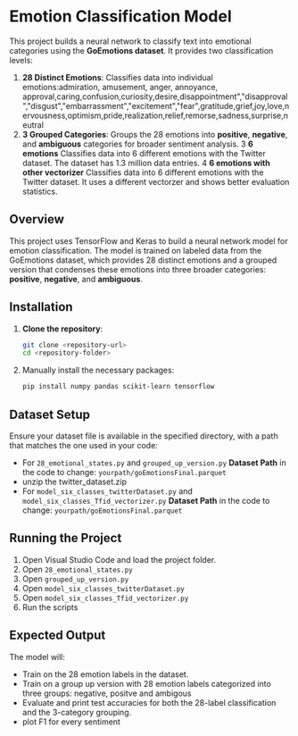 # Emotion Classification Model

This project builds a neural network to classify text into emotional categories using the **GoEmotions dataset**. It provides two classification levels:
1. **28 Distinct Emotions**: Classifies data into individual emotions:admiration, amusement, anger, annoyance, approval,caring,confusion,curiosity,desire,disappointment","disapproval","disgust","embarrassment","excitement","fear",gratitude,grief,joy,love,nervousness,optimism,pride,realization,relief,remorse,sadness,surprise,neutral
2. **3 Grouped Categories**: Groups the 28 emotions into **positive**, **negative**, and **ambiguous** categories for broader sentiment analysis.
3 **6 emotions** Classifies data into 6 different emotions with the Twitter dataset. The dataset has 1.3 million data entries.
4 **6 emotions with other vectorizer** Classifies data into 6 different emotions with the Twitter dataset. It uses a different vectorzer and shows better evaluation statistics.


## Overview

This project uses TensorFlow and Keras to build a neural network model for emotion classification.  The model is trained on labeled data from the GoEmotions dataset, which provides 28 distinct emotions and a grouped version that condenses these emotions into three broader categories: **positive**, **negative**, and **ambiguous**.


## Installation

1. **Clone the repository**:

   ```bash
   git clone <repository-url>
   cd <repository-folder>

2. Manually install the necessary packages:

    ```bash
    pip install numpy pandas scikit-learn tensorflow
    ```

## Dataset Setup

Ensure your dataset file is available in the specified directory, with a path that matches the one used in your code:


- For `28_emotional_states.py` and `grouped_up_version.py` **Dataset Path** in the code to change: `yourpath/goEmotionsFinal.parquet`
- unzip the twitter_dataset.zip
- For `model_six_classes_twitterDataset.py` and `model_six_classes_Tfid_vectorizer.py` **Dataset Path** in the code to change: `yourpath/goEmotionsFinal.parquet`


## Running the Project

1. Open Visual Studio Code and load the project folder.
2. Open `28_emotional_states.py`
3. Open `grouped_up_version.py`
4. Open `model_six_classes_twitterDataset.py`
5. Open `model_six_classes_Tfid_vectorizer.py`
6. Run the scripts 

## Expected Output

The model will:
- Train on the 28 emotion labels in the dataset.
- Train on a group up version with 28 emotion labels categorized into three groups: negative, positve and ambigous
- Evaluate and print test accuracies for both the 28-label classification and the 3-category grouping.
- plot F1 for every sentiment
